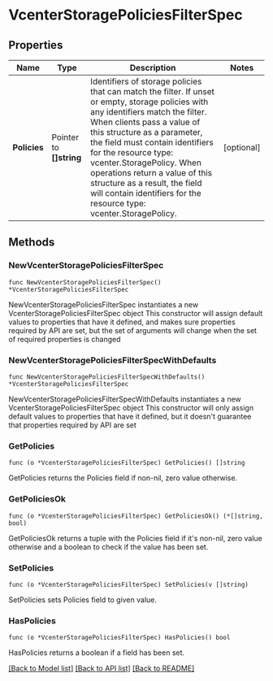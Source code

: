 # VcenterStoragePoliciesFilterSpec

## Properties

Name | Type | Description | Notes
------------ | ------------- | ------------- | -------------
**Policies** | Pointer to **[]string** | Identifiers of storage policies that can match the filter. If unset or empty, storage policies with any identifiers match the filter. When clients pass a value of this structure as a parameter, the field must contain identifiers for the resource type: vcenter.StoragePolicy. When operations return a value of this structure as a result, the field will contain identifiers for the resource type: vcenter.StoragePolicy. | [optional] 

## Methods

### NewVcenterStoragePoliciesFilterSpec

`func NewVcenterStoragePoliciesFilterSpec() *VcenterStoragePoliciesFilterSpec`

NewVcenterStoragePoliciesFilterSpec instantiates a new VcenterStoragePoliciesFilterSpec object
This constructor will assign default values to properties that have it defined,
and makes sure properties required by API are set, but the set of arguments
will change when the set of required properties is changed

### NewVcenterStoragePoliciesFilterSpecWithDefaults

`func NewVcenterStoragePoliciesFilterSpecWithDefaults() *VcenterStoragePoliciesFilterSpec`

NewVcenterStoragePoliciesFilterSpecWithDefaults instantiates a new VcenterStoragePoliciesFilterSpec object
This constructor will only assign default values to properties that have it defined,
but it doesn't guarantee that properties required by API are set

### GetPolicies

`func (o *VcenterStoragePoliciesFilterSpec) GetPolicies() []string`

GetPolicies returns the Policies field if non-nil, zero value otherwise.

### GetPoliciesOk

`func (o *VcenterStoragePoliciesFilterSpec) GetPoliciesOk() (*[]string, bool)`

GetPoliciesOk returns a tuple with the Policies field if it's non-nil, zero value otherwise
and a boolean to check if the value has been set.

### SetPolicies

`func (o *VcenterStoragePoliciesFilterSpec) SetPolicies(v []string)`

SetPolicies sets Policies field to given value.

### HasPolicies

`func (o *VcenterStoragePoliciesFilterSpec) HasPolicies() bool`

HasPolicies returns a boolean if a field has been set.


[[Back to Model list]](../README.md#documentation-for-models) [[Back to API list]](../README.md#documentation-for-api-endpoints) [[Back to README]](../README.md)


